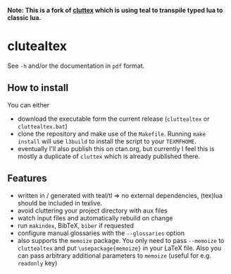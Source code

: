 **Note: This is a fork of [cluttex](https://github.com/minoki/cluttex) which is
using teal to transpile typed lua to classic lua.**

# clutealtex

See `-h` and/or the documentation in `pdf` format.

## How to install
You can either
- download the executable form the current release (`cluttealtex` or `cluttealtex.bat`)
- clone the repository and make use of the `Makefile`. Running `make install`
will use `l3build` to install the script to your `TEXMFHOME`.
- eventually I'll also publish this on ctan.org, but currently I feel this is
mostly a duplicate of `cluttex` which is already published there.

## Features
- written in / generated with teal/tl => no external dependencies, (tex)lua should
  be included in texlive.
- avoid cluttering your project directory with aux files
- watch input files and automatically rebuild on change
- run `makindex`, BibTeX, `biber` if requested
- configure manual glossaries with the `--glossaries` option
- also supports the `memoize` package. You only need to pass `--memoize` to
  `cluttealtex` and put `\usepackage{memoize}` in your LaTeX file. Also you can
  pass arbitrary additional parameters to `memoize` (useful for e.g. `readonly` key)
